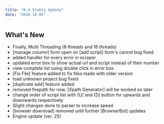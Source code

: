 ```yaml
---
title: "0.4 Stable Update"
date: "2016-10-05"
---
```


## What's New

- Finally, Multi Threading (8 threads and 16 threads)
- [manage column] form open on [add script] form's cancel bug fixed
- added handler for every error in scraper
- updated error box to show actual url and script instead of their number
- view complete list using double click in error box
- [Fix File] feature added to fix files made with older version
- load unknown project bug fixed
- [duplicate add] feature added
- removed firepath for now. [Xpath Generator] will be worked on later
- change order of script list with [U] and [D] button for upwards and downwards respectively
- Slight changes done to parser to increase speed
- [browser download] removed until further [BrowserBot] updates
- Engine update (ver. 25)